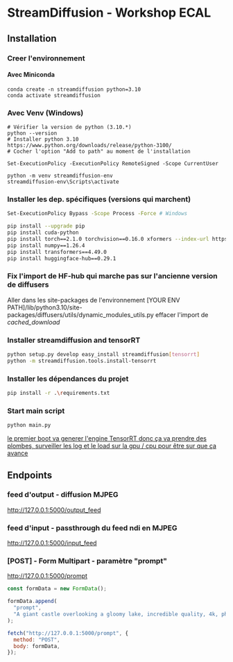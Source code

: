 # StreamDiffusion - Workshop ECAL

## Installation

### Creer l'environnement

#### Avec Miniconda

```
conda create -n streamdiffusion python=3.10
conda activate streamdiffusion
```

### Avec Venv (Windows)

```
# Vérifier la version de python (3.10.*)
python --version
# Installer python 3.10 https://www.python.org/downloads/release/python-3100/
# Cocher l'option "Add to path" au moment de l'installation

Set-ExecutionPolicy -ExecutionPolicy RemoteSigned -Scope CurrentUser

python -m venv streamdiffusion-env
streamdiffusion-env\Scripts\activate
```

### Installer les dep. spécifiques (versions qui marchent)

```bash
Set-ExecutionPolicy Bypass -Scope Process -Force # Windows

pip install --upgrade pip
pip install cuda-python
pip install torch==2.1.0 torchvision==0.16.0 xformers --index-url https://download.pytorch.org/whl/cu118
pip install numpy==1.26.4
pip install transformers==4.49.0
pip install huggingface-hub==0.29.1

```

### Fix l'import de HF-hub qui marche pas sur l'ancienne version de diffusers

Aller dans les site-packages de l'environnement
[YOUR ENV PATH]/lib/python3.10/site-packages/diffusers/utils/dynamic_modules_utils.py
effacer l'import de _cached_download_

### Installer streamdiffusion and tensorRT

```bash
python setup.py develop easy_install streamdiffusion[tensorrt]
python -m streamdiffusion.tools.install-tensorrt
```

### Installer les dépendances du projet

```bash
pip install -r .\requirements.txt
```

### Start main script

```bash
python main.py
```

<ins>le premier boot va generer l'engine TensorRT donc ça va prendre des plombes, surveiller les log et le load sur la gpu / cpu pour être sur que ça avance</ins>

## Endpoints

### feed d'output - diffusion MJPEG

http://127.0.0.1:5000/output_feed

### feed d'input - passthrough du feed ndi en MJPEG

http://127.0.0.1:5000/input_feed

### [POST] - Form Multipart - paramètre "prompt"

http://127.0.0.1:5000/prompt

```js
const formData = new FormData();

formData.append(
  "prompt",
  "A giant castle overlooking a gloomy lake, incredible quality, 4k, photography, unreal engine"
);

fetch("http://127.0.0.1:5000/prompt", {
  method: "POST",
  body: formData,
});
```

